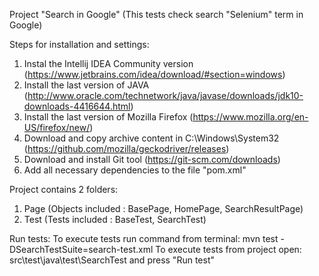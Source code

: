 Project "Search in Google"
(This tests check search "Selenium" term in Google)

Steps for installation and settings:

1. Instal the Intellij IDEA Community version (https://www.jetbrains.com/idea/download/#section=windows)
2. Install the last version of JAVA (http://www.oracle.com/technetwork/java/javase/downloads/jdk10-downloads-4416644.html)
3. Install the last version of Mozilla Firefox (https://www.mozilla.org/en-US/firefox/new/)
4. Download and copy archive content in C:\Windows\System32  (https://github.com/mozilla/geckodriver/releases)
5. Download and install Git tool (https://git-scm.com/downloads)
6. Add all necessary dependencies to the file "pom.xml"

Project contains 2 folders:
1. Page (Objects included : BasePage, HomePage, SearchResultPage)
2. Test (Tests included : BaseTest, SearchTest)

Run tests:
To execute tests run command from terminal: mvn test -DSearchTestSuite=search-test.xml
To execute tests from project open: src\test\java\test\SearchTest and press "Run test"